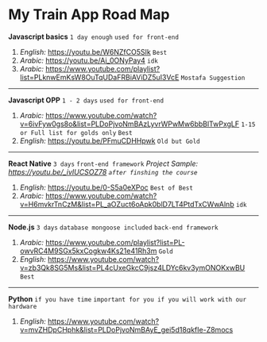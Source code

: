 # My Train App Road Map

**Javascript basics** `1 day enough` `used for front-end`
1. *English:* https://youtu.be/W6NZfCO5SIk `Best`
2. *Arabic:* https://youtu.be/Ai_0ONyPay4 `idk`
3. *Arabic:* https://www.youtube.com/playlist?list=PLknwEmKsW8OuTqUDaFRBiAViDZ5uI3VcE `Mostafa Suggestion`

--------------------------------------------------------------------


**Javascript OPP** `1 - 2 days` `used for front-end`
1. *Arabic:* https://www.youtube.com/watch?v=6ivFyw0gs8o&list=PLDoPjvoNmBAzLyvrWPwMw6bbBlTwPxgLF `1-15 or Full list for golds only` `Best`
2. *English:* https://youtu.be/PFmuCDHHpwk `Old but Gold`


--------------------------------------------------------------------



**React Native** `3 days` `front-end framework`
*Project Sample: https://youtu.be/_ivIUCSOZ78 `after finshing the course`*
1. *English:* https://youtu.be/0-S5a0eXPoc `Best of Best`
2. *Arabic:* https://www.youtube.com/watch?v=H6mvkrTnCzM&list=PL_aOZuct6oApk0blD7LT4PtdTxCWwAlnb `idk`


--------------------------------------------------------------------



**Node.js** `3 days` `database mongoose included` `back-end framework`
1. *Arabic:* https://www.youtube.com/playlist?list=PL-owvRC4M9SGx5kxCogkw4Ks21e41Rh3m `Gold`
2. *English:* https://www.youtube.com/watch?v=zb3Qk8SG5Ms&list=PL4cUxeGkcC9jsz4LDYc6kv3ymONOKxwBU `Best`


--------------------------------------------------------------------



**Python** `if you have time` `important for you if you will work with our hardware`
1. *English:* https://www.youtube.com/watch?v=mvZHDpCHphk&list=PLDoPjvoNmBAyE_gei5d18qkfIe-Z8mocs
